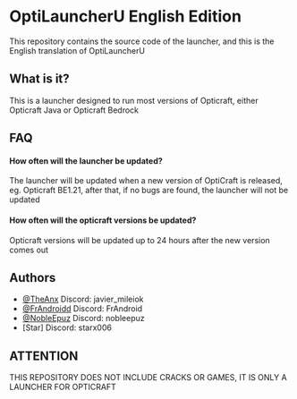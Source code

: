 
# OptiLauncherU English Edition

This repository contains the source code of the launcher, and this is the English translation of OptiLauncherU



## What is it?
This is a launcher designed to run most versions of Opticraft, either Opticraft Java or Opticraft Bedrock

## FAQ

#### How often will the launcher be updated?

The launcher will be updated when a new version of OptiCraft is released, eg. Opticraft BE1.21, after that, if no bugs are found, the launcher will not be updated

#### How often will the opticraft versions be updated?

Opticraft versions will be updated up to 24 hours after the new version comes out


## Authors

- [@TheAnx](https://www.github.com/TheAnx) Discord: javier_mileiok
- [@FrAndroidd](https://github.com/FrAndroidd) Discord: FrAndroid
- [@NobleEpuz](https://github.com/NobleEpuz) Discord: nobleepuz
- [Star] Discord: starx006



## ATTENTION
THIS REPOSITORY DOES NOT INCLUDE CRACKS OR GAMES, IT IS ONLY A LAUNCHER FOR OPTICRAFT
